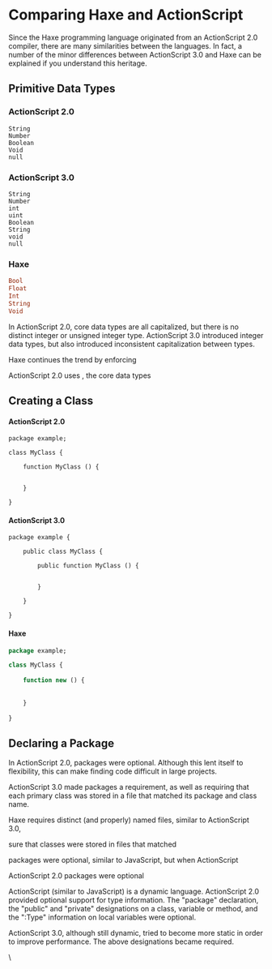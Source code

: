 # Comparing Haxe and ActionScript

Since the Haxe programming language originated from an ActionScript 2.0 compiler, there are many similarities between the languages. In fact, a number of the minor differences between ActionScript 3.0 and Haxe can be explained if you understand this heritage.

## Primitive Data Types

### ActionScript 2.0

```as2
String
Number
Boolean
Void
null
```

### ActionScript 3.0

```as3
String
Number
int
uint
Boolean
String
void
null
```

### Haxe

```haxe
Bool
Float
Int
String
Void
```

In ActionScript 2.0, core data types are all capitalized, but there is no distinct integer or unsigned integer type. ActionScript 3.0 introduced integer data types, but also introduced inconsistent capitalization between types.

Haxe continues the trend by enforcing 



ActionScript 2.0 uses , the core data types 

## Creating a Class

#### ActionScript 2.0

```as2
package example;

class MyClass {
    
    function MyClass () {
        
        
    }

}
```

#### ActionScript 3.0

```as3
package example {
    
    public class MyClass {
        
        public function MyClass () {
            
            
        }

    }

}
```

#### Haxe

```haxe
package example;

class MyClass {
    
    function new () {
        
        
    }
    
}
```

## Declaring a Package

In ActionScript 2.0, packages were optional. Although this lent itself to flexibility, this can make finding code difficult in large projects.

ActionScript 3.0 made packages a requirement, as well as requiring that each primary class was stored in a file that matched its package and class name.  

Haxe requires distinct (and properly) named files, similar to ActionScript 3.0, 

sure that classes were stored in files that matched 



packages were optional, similar to JavaScript, but when ActionScript 



ActionScript 2.0 packages were optional

ActionScript (similar to JavaScript) is a dynamic language. ActionScript 2.0 provided optional support for type information. The "package" declaration, the "public" and "private" designations on a class, variable or method, and the ":Type" information on local variables were optional.

ActionScript 3.0, although still dynamic, tried to become more static in order to improve performance. The above designations became required.

\
